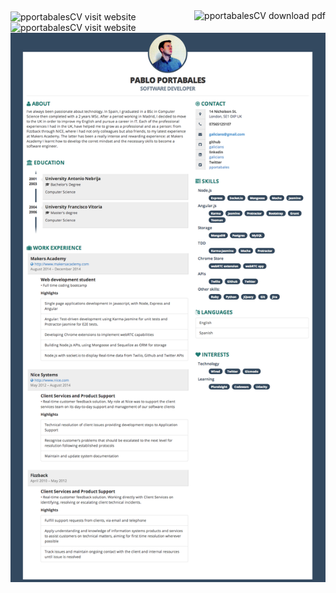 
<img src="http://img.shields.io/badge/download-CV.pdf-blue.svg" alt="pportabalesCV download pdf" align="right"/>
<img src="http://img.shields.io/badge/visit-CV--Website-blue.svg" alt="pportabalesCV visit website" align="center" margin-left="auto" margin-right="auto"/>
<img src="http://img.shields.io/badge/download-CV.png-blue.svg" alt="pportabalesCV visit website" align="left"/>


<img src="https://github.com/galicians/CV/blob/master/pabloCv.png" alt="pportabalesCV"/>



